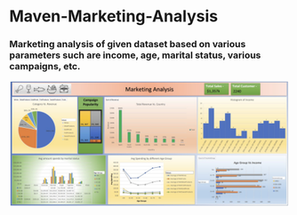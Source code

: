 # Maven-Marketing-Analysis

### Marketing analysis of given dataset based on various parameters such are income, age, marital status, various campaigns, etc.

![report image](AnalysisOfMarketingData.jpg)

 
